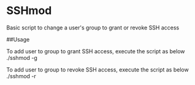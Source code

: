 # SSHmod
Basic script to change a user's group to grant or revoke SSH access

##Usage

To add user to group to grant SSH access, execute the script as below
./sshmod -g <username>

To add user to group to revoke SSH access, execute the script as below
./sshmod -r <username>
